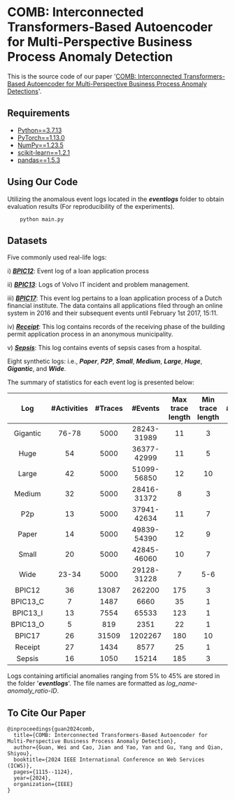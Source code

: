 # COMB: Interconnected Transformers-Based Autoencoder for Multi-Perspective Business Process Anomaly Detection

This is the source code of our paper '[COMB: Interconnected Transformers-Based Autoencoder for Multi-Perspective Business Process Anomaly Detections](https://ieeexplore.ieee.org/abstract/document/10707475)'.

## Requirements
- [Python==3.7.13](https://pytorch.org)
- [PyTorch==1.13.0](https://pytorch.org)
- [NumPy==1.23.5](https://numpy.org)
- [scikit-learn==1.2.1](https://scikit-learn.org)
- [pandas==1.5.3](https://pandas.pydata.org/)

## Using Our Code
Utilizing the anomalous event logs located in the _**eventlogs**_ folder to obtain evaluation results (For
  reproducibility of the experiments).
```
    python main.py 
```

## Datasets

Five commonly used real-life logs:

i) **_[BPIC12](https://doi.org/10.4121/uuid:3926db30-f712-4394-aebc-75976070e91f)_**: Event log of a loan application process

ii) **_[BPIC13](https://doi.org/10.4121/uuid:a7ce5c55-03a7-4583-b855-98b86e1a2b07)_**: Logs of Volvo IT incident and problem management.

iii)  **_[BPIC17](https://doi.org/10.4121/uuid:5f3067df-f10b-45da-b98b-86ae4c7a310b)_**: This event log pertains to a loan application process of a Dutch financial institute. The data
contains all applications filed through an online system in 2016 and their subsequent events until February 1st 2017, 15:11.


iv)  **_[Receipt](https://doi.org/10.4121/12709127.v2)_**: This log contains records of the receiving phase of the building permit application process in an
anonymous municipality.

v)  **_[Sepsis](https://doi.org/10.4121/uuid:915d2bfb-7e84-49ad-a286-dc35f063a460)_**: This log contains events of sepsis cases from a hospital.

Eight synthetic logs: i.e., **_Paper_**,  _**P2P**_, **_Small_**, **_Medium_**, **_Large_**, **_Huge_**, **_Gigantic_**,
and **_Wide_**.

The summary of statistics for each event log is presented below:

|     Log     | #Activities | #Traces |   #Events   | Max trace length | Min trace length | #Attributes | #Attribute values |
|:-----------:|:-----------:|:-------:|:-----------:|:----------------:|:----------------:|:-----------:|:-----------------:|
|  Gigantic   |    76-78    |  5000   | 28243-31989 |        11        |        3         |     1-4     |      70-363       |
|    Huge     |     54      |  5000   | 36377-42999 |        11        |        5         |     1-4     |      69-340       |
|    Large    |     42      |  5000   | 51099-56850 |        12        |        10        |     1-4     |      68-292       |
|   Medium    |     32      |  5000   | 28416-31372 |        8         |        3         |     1-4     |      66-276       |
|     P2p     |     13      |  5000   | 37941-42634 |        11        |        7         |     1-4     |      39-146       |
|    Paper    |     14      |  5000   | 49839-54390 |        12        |        9         |     1-4     |      36-128       |
|    Small    |     20      |  5000   | 42845-46060 |        10        |        7         |     1-4     |      39-144       |
|    Wide     |    23-34    |  5000   | 29128-31228 |        7         |       5-6        |     1-4     |      53-264       |
|   BPIC12   |     36      |  13087  |   262200    |       175        |        3         |      0      |         0         |
| BPIC13\_C  |      7      |  1487   |    6660     |        35        |        1         |      4      |        638        |
| BPIC13\_I  |     13      |  7554   |    65533    |       123        |        1         |      4      |       2144        |
| BPIC13\_O  |      5      |   819   |    2351     |        22        |        1         |      2      |        251        |
|   BPIC17   |     26      |  31509  |   1202267   |       180        |        10        |      1      |        149        |
|  Receipt   |     27      |  1434   |    8577     |        25        |        1         |      2      |        58         |
|   Sepsis   |     16      |  1050   |    15214    |       185        |        3         |      1      |        26         |

Logs containing artificial anomalies ranging from 5% to 45% are stored in the folder '**_eventlogs_**'. The file names
are formatted as _log_name_-_anomaly_ratio_-_ID_.


## To Cite Our Paper
```
@inproceedings{guan2024comb,
  title={COMB: Interconnected Transformers-Based Autoencoder for Multi-Perspective Business Process Anomaly Detection},
  author={Guan, Wei and Cao, Jian and Yao, Yan and Gu, Yang and Qian, Shiyou},
  booktitle={2024 IEEE International Conference on Web Services (ICWS)},
  pages={1115--1124},
  year={2024},
  organization={IEEE}
}
```